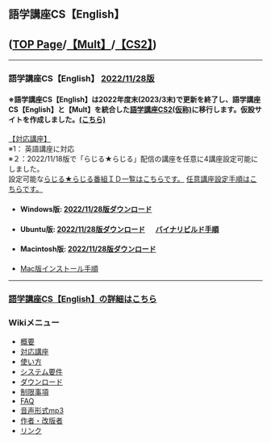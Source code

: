 ## 語学講座CS【English】      
## ([TOP Page](https://csreviser.github.io/CS-English/)/[【Mult】](https://csreviser.github.io/CS-Mult/)/[【CS2】](https://csreviser.github.io/CS-English/CS2/))
***
### 語学講座CS【English】 [2022/11/28版](https://github.com/CSReviser/CS-English/releases/tag/20221128)                 
#### ※語学講座CS【English】は2022年度末(2023/3末)で更新を終了し、語学講座CS【English】と【Mult】を統合した[語学講座CS2(仮称)](https://csreviser.github.io/CS-English/CS2/)に移行します。仮設サイトを作成しました。[(こちら)](https://csreviser.github.io/CS-English/CS2/)

[【対応講座】](https://github.com/CSReviser/CS-English/wiki/%E5%AF%BE%E5%BF%9C%E8%AC%9B%E5%BA%A7)              
   ※1： 英語講座に対応             
   ※２：2022/11/18版で「らじる★らじる」配信の講座を任意に4講座設定可能にしました。           
設定可能な[らじる★らじる番組ＩＤ一覧はこちらです。](https://github.com/CSReviser/CS-English/wiki/%E3%82%89%E3%81%98%E3%82%8B%E2%98%85%E3%82%89%E3%81%98%E3%82%8B%E7%95%AA%E7%B5%84%EF%BC%A9%EF%BC%A4%E4%B8%80%E8%A6%A7)    [任意講座設定手順はこちらです。](https://github.com/CSReviser/CS-English/wiki/%E4%BB%BB%E6%84%8F%E3%82%89%E3%81%98%E3%82%8B%E7%95%AA%E7%B5%84%E8%A8%AD%E5%AE%9A%E6%89%8B%E9%A0%86)                 

   - #### Windows版: [2022/11/28版ダウンロード](https://github.com/CSReviser/CS-English/releases/download/20221128/CS-English-Windows-20221128.zip)                          
   - #### Ubuntu版: [2022/11/28版ダウンロード](https://github.com/CSReviser/CS-English/releases/download/20221128/CS-English-Ubuntu-qt5-20221128.zip)           　 [バイナリビルド手順](https://github.com/CSReviser/CS-English/wiki/ubuntuビルド手順) 
   - #### Macintosh版: [2022/11/28版ダウンロード](https://github.com/CSReviser/CS-English/releases/download/20221128/CS-English-Macintosh-20221128.dmg) 　　     
   -  [Mac版インストール手順](https://github.com/CSReviser/CS-English/wiki/Mac%E7%89%88%E3%82%A4%E3%83%B3%E3%82%B9%E3%83%88%E3%83%BC%E3%83%AB%E6%89%8B%E9%A0%86(%E3%83%91%E3%83%BC%E3%83%9F%E3%83%83%E3%82%B7%E3%83%A7%E3%83%B3%E6%B8%88))
                               
***
### [語学講座CS【English】の詳細はこちら](https://github.com/CSReviser/CS-English/wiki/CS-English)                 　　　　
### Wikiメニュー     
- [概要](https://github.com/CSReviser/CS-English/wiki/%E6%A6%82%E8%A6%81)   
- [対応講座](https://github.com/CSReviser/CS-English/wiki/%E5%AF%BE%E5%BF%9C%E8%AC%9B%E5%BA%A7)    
- [使い方](https://github.com/CSReviser/CS-English/wiki/%E4%BD%BF%E3%81%84%E6%96%B9)   
- [システム要件](https://github.com/CSReviser/CS-English/wiki/%E3%82%B7%E3%82%B9%E3%83%86%E3%83%A0%E8%A6%81%E4%BB%B6)    
- [ダウンロード](https://github.com/CSReviser/CS-English/wiki/%E3%83%80%E3%82%A6%E3%83%B3%E3%83%AD%E3%83%BC%E3%83%89)   
- [制限事項](https://github.com/CSReviser/CS-English/wiki/%E5%88%B6%E9%99%90%E4%BA%8B%E9%A0%85)   
- [FAQ](https://github.com/CSReviser/CS-English/wiki/FAQ)   
- [音声形式mp3](https://github.com/CSReviser/CaptureStream/wiki/%E9%9F%B3%E5%A3%B0%E5%BD%A2%E5%BC%8Fmp3)           
- [作者・改版者](https://github.com/CSReviser/CaptureStream/wiki/作者・改版者)   
- [リンク](https://github.com/CSReviser/CS-English/wiki/リンク)   
